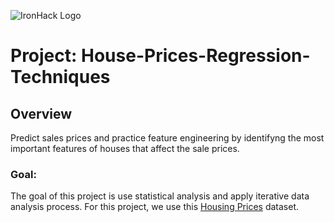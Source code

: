
![IronHack Logo](https://s3-eu-west-1.amazonaws.com/ih-materials/uploads/upload_d5c5793015fec3be28a63c4fa3dd4d55.png)


# Project: House-Prices-Regression-Techniques

## Overview
Predict sales prices and practice feature engineering by identifyng the most important features of houses that affect the sale prices.



### Goal:

The goal of this project is use statistical analysis and apply iterative data analysis process. For this project, we use this [Housing Prices](https://www.kaggle.com/c/house-prices-advanced-regression-techniques/data) dataset. 





